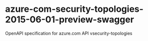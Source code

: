 # azure-com-security-topologies-2015-06-01-preview-swagger
OpenAPI specification for azure.com API vsecurity-topologies
